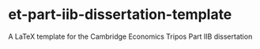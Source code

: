 # et-part-iib-dissertation-template
A LaTeX template for the Cambridge Economics Tripos Part IIB dissertation
